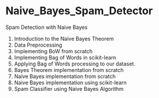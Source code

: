 # Naive_Bayes_Spam_Detector
Spam Detection with Naive Bayes

1) Introduction to the Naive Bayes Theorem
2) Data Preprocessing
3) Implementing BoW from scratch
4) Implementing Bag of Words in scikit-learn
5) Applying Bag of Words processing to our dataset.
6) Bayes Theorem implementation from scratch
7) Naive Bayes implementation from scratch
8) Naive Bayes implementation using scikit-learn
9) Spam Classifier using Naive Bayes Algorithm

